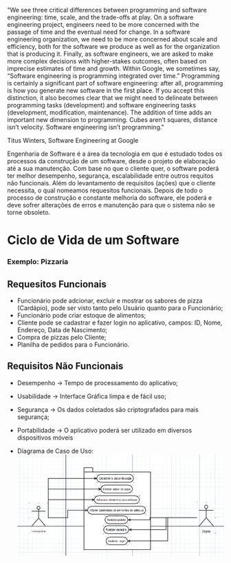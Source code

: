 "We see three critical differences between programming and software engineering: time, scale, and the trade-offs at play. On a software engineering project, engineers need to be more concerned with the passage of time and the eventual need for change. In a software engineering organization, we need to be more concerned about scale and efficiency, both for the software we produce as well as for the organization that is producing it. Finally, as software engineers, we are asked to make more complex decisions with higher-stakes outcomes, often based on imprecise estimates of time and growth. Within Google, we sometimes say, “Software engineering is programming integrated over time.” Programming is certainly a significant part of software engineering: after all, programming is how you generate new software in the first place. If you accept this distinction, it also becomes clear that we might need to delineate between programming tasks (development) and software engineering tasks (development, modification, maintenance). The addition of time adds an important new dimension to programming. Cubes aren’t squares, distance isn’t velocity. Software engineering isn’t programming."

Titus Winters, Software Engineering at Google


Engenharia de Software é a área da tecnologia em que é estudado todos os processos da construção de um software, desde o projeto de elaboração até a sua manutenção. Com base no que o cliente quer, o software poderá ter melhor desempenho, segurança, escalabilidade entre outros requitos não funcionais. Além do levantamento de requisitos (ações) que o cliente necessita, o qual nomeamos requesitos funcionais. Depois de todo o processo de construção e constante melhoria do software, ele poderá e deve sofrer alterações de erros e manutenção para que o sistema não se torne obsoleto.

# Ciclo de Vida de um Software

### Exemplo: Pizzaria

## Requesitos Funcionais

- Funcionário pode adcionar, excluir e mostrar os sabores de pizza (Cardápio), pode ser visto tanto pelo Usuário quanto para o Funcionário;
- Funcionário pode criar estoque de alimentos;
- Cliente pode se cadastrar e fazer login no aplicativo, campos: ID, Nome, Endereço, Data de Nascimento;
- Compra de pizzas pelo Cliente;
- Planilha de pedidos para o Funcionário. 

## Requisitos Não Funcionais

- Desempenho -> Tempo de processamento do aplicativo;
- Usabilidade -> Interface Gráfica limpa e de fácil uso;
- Segurança -> Os dados coletados são criptografados para mais segurança;
- Portabilidade -> O aplicativo poderá ser utilizado em diversos dispositivos móveis

- Diagrama de Caso de Uso:
![Screenshot](uml.png)</br>
